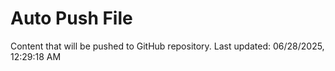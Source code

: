 # Auto Push File

Content that will be pushed to GitHub repository.
Last updated: 06/28/2025, 12:29:18 AM